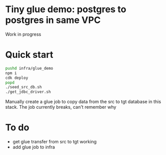 # Tiny glue demo: postgres to postgres in same VPC

Work in progress

# Quick start
```sh
pushd infra/glue_demo
npm i
cdk deploy
popd
./seed_src_db.sh
./get_jdbc_driver.sh
```

Manually create a glue job to copy data from the src to tgt database
in this stack. The job currently breaks, can't remember why

# To do
- get glue transfer from src to tgt working
- add glue job to infra
